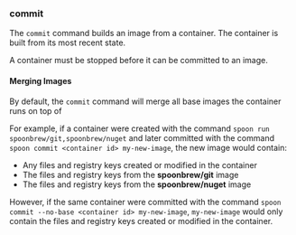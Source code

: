 ### commit

The `commit` command builds an image from a container. The container is built from its most recent state. 

A container must be stopped before it can be committed to an image. 

#### Merging Images

By default, the `commit` command will merge all base images the container runs on top of

For example, if a container were created with the command `spoon run spoonbrew/git,spoonbrew/nuget` and later committed with the command `spoon commit <container id> my-new-image`, the new image would contain: 

- Any files and registry keys created or modified in the container
- The files and registry keys from the **spoonbrew/git** image
- The files and registry keys from the **spoonbrew/nuget** image

However, if the same container were committed with the command `spoon commit --no-base <container id> my-new-image`, `my-new-image` would only contain the files and registry keys created or modified in the container. 